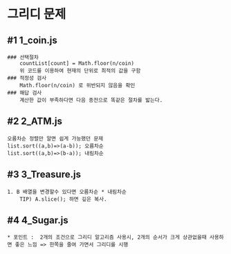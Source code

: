 # 그리디 문제

## #1 1_coin.js
    ### 선택절차
        countList[count] = Math.floor(n/coin)
        위 코드를 이용하여 현재의 단위로 최적의 값을 구함
    ### 적정성 검사
        Math.floor(n/coin) 로 위반되지 않음을 확인
    ### 해답 검사
        계산한 값이 부족하다면 다음 종전으로 똑같은 절차를 밟는다.

## #2 2_ATM.js
    오름차순 정렬만 알면 쉽게 가능했던 문제
    list.sort((a,b)=>(a-b)); 오름차순
    list.sort((a,b)=>(b-a)); 내림차순

## #3 3_Treasure.js
    1. B 배열을 변경할수 있다면 오름차순 * 내림차순
        TIP) A.slice(); 하면 깊은 복사.

## #4 4_Sugar.js
    * 포인트 :  2개의 조건으로 그리디 알고리즘 사용시, 2개의 순서가 크게 상관없을때 사용하면 좋은 느낌 => 한쪽을 줄여 가면서 그리디를 시행
